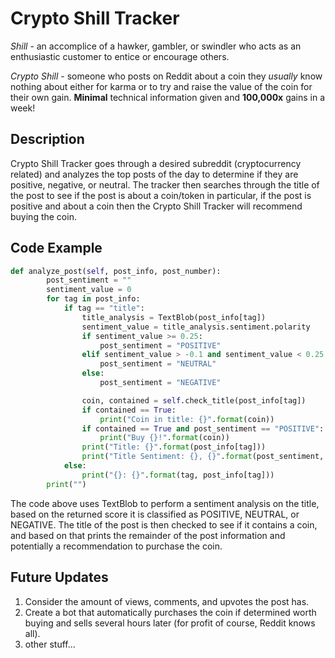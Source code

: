 # Crypto Shill Tracker
*Shill* - an accomplice of a hawker, gambler, or swindler who acts as an enthusiastic customer to entice or encourage others.

*Crypto Shill* - someone who posts on Reddit about a coin they *usually* know nothing about either for karma or to try and raise the value of the coin for their own gain. **Minimal** technical information given and **100,000x** gains in a week!

## Description
Crypto Shill Tracker goes through a desired subreddit (cryptocurrency related) and analyzes the top posts of the day to determine if they are positive, negative, or neutral. The tracker then searches through the title of the post to see if the post is about a coin/token in particular, if the post is positive and about a coin then the Crypto Shill Tracker will recommend buying the coin.

## Code Example
```python
def analyze_post(self, post_info, post_number):
        post_sentiment = ""
        sentiment_value = 0    
        for tag in post_info:
            if tag == "title":
                title_analysis = TextBlob(post_info[tag])
                sentiment_value = title_analysis.sentiment.polarity
                if sentiment_value >= 0.25:
                    post_sentiment = "POSITIVE"
                elif sentiment_value > -0.1 and sentiment_value < 0.25:
                    post_sentiment = "NEUTRAL"
                else:
                    post_sentiment = "NEGATIVE"

                coin, contained = self.check_title(post_info[tag])
                if contained == True:
                    print("Coin in title: {}".format(coin))
                if contained == True and post_sentiment == "POSITIVE":
                    print("Buy {}!".format(coin))
                print("Title: {}".format(post_info[tag]))
                print("Title Sentiment: {}, {}".format(post_sentiment, sentiment_value))
            else:
                print("{}: {}".format(tag, post_info[tag]))
        print("")
```
The code above uses TextBlob to perform a sentiment analysis on the title, based on the returned score it is classified as POSITIVE, NEUTRAL, or NEGATIVE. The title of the post is then checked to see if it contains a coin, and based on that prints the remainder of the post information and potentially a recommendation to purchase the coin.

## Future Updates
1. Consider the amount of views, comments, and upvotes the post has.
2. Create a bot that automatically purchases the coin if determined worth buying and sells several hours later (for profit of course, Reddit knows all).
3. other stuff...
